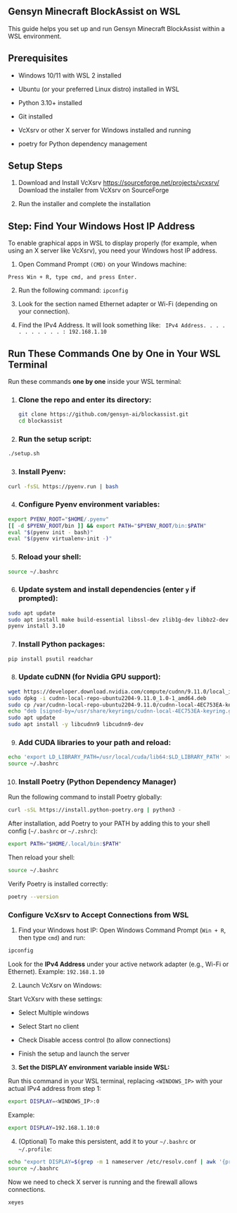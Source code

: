## Gensyn Minecraft BlockAssist on WSL
This guide helps you set up and run Gensyn Minecraft BlockAssist within a WSL environment.

## Prerequisites
- Windows 10/11 with WSL 2 installed

- Ubuntu (or your preferred Linux distro) installed in WSL

- Python 3.10+ installed

- Git installed

- VcXsrv or other X server for Windows installed and running

- poetry for Python dependency management

## Setup Steps
1. Download and Install VcXsrv
https://sourceforge.net/projects/vcxsrv/
Download the installer from VcXsrv on SourceForge

2. Run the installer and complete the installation

## Step: Find Your Windows Host IP Address
To enable graphical apps in WSL to display properly (for example, when using an X server like VcXsrv), you need your Windows host IP address.
1. Open Command Prompt `(CMD)` on your Windows machine:

`Press Win + R, type cmd, and press Enter.`

2. Run the following command: `ipconfig`

3. Look for the section named Ethernet adapter or Wi-Fi (depending on your connection).

4. Find the IPv4 Address. It will look something like: ` IPv4 Address. . . . . . . . . . . : 192.168.1.10`

## Run These Commands One by One in Your WSL Terminal

Run these commands **one by one** inside your WSL terminal:

1. ### Clone the repo and enter its directory:
   ```bash
   git clone https://github.com/gensyn-ai/blockassist.git
   cd blockassist
2. ### Run the setup script: 
```bash
./setup.sh
```
3. ### Install Pyenv:
```bash
curl -fsSL https://pyenv.run | bash
```
4. ### Configure Pyenv environment variables:
```bash
export PYENV_ROOT="$HOME/.pyenv"
[[ -d $PYENV_ROOT/bin ]] && export PATH="$PYENV_ROOT/bin:$PATH"
eval "$(pyenv init - bash)"
eval "$(pyenv virtualenv-init -)"
```
5. ### Reload your shell:
```bash
source ~/.bashrc
```
6. ### Update system and install dependencies (enter `y` if prompted):
```bash
sudo apt update
sudo apt install make build-essential libssl-dev zlib1g-dev libbz2-dev libreadline-dev libsqlite3-dev curl git libncursesw5-dev xz-utils tk-dev libxml2-dev libxmlsec1-dev libffi-dev liblzma-dev
pyenv install 3.10
```
7. ### Install Python packages:
```bash 
pip install psutil readchar
```
8. ### Update cuDNN (for Nvidia GPU support):
```bash
wget https://developer.download.nvidia.com/compute/cudnn/9.11.0/local_installers/cudnn-local-repo-ubuntu2204-9.11.0_1.0-1_amd64.deb
sudo dpkg -i cudnn-local-repo-ubuntu2204-9.11.0_1.0-1_amd64.deb
sudo cp /var/cudnn-local-repo-ubuntu2204-9.11.0/cudnn-local-4EC753EA-keyring.gpg /usr/share/keyrings/
echo "deb [signed-by=/usr/share/keyrings/cudnn-local-4EC753EA-keyring.gpg] file:///var/cudnn-local-repo-ubuntu2204-9.11.0 /" | sudo tee /etc/apt/sources.list.d/cudnn-local.list
sudo apt update
sudo apt install -y libcudnn9 libcudnn9-dev
```
9. ### Add CUDA libraries to your path and reload:
```bash
echo 'export LD_LIBRARY_PATH=/usr/local/cuda/lib64:$LD_LIBRARY_PATH' >> ~/.bashrc
source ~/.bashrc
```
10. ### Install Poetry (Python Dependency Manager)

Run the following command to install Poetry globally:

```bash
curl -sSL https://install.python-poetry.org | python3 -
```
After installation, add Poetry to your PATH by adding this to your shell config (`~/.bashrc` or `~/.zshrc`):
```bash
export PATH="$HOME/.local/bin:$PATH"
```
Then reload your shell:
```bash
source ~/.bashrc
```
Verify Poetry is installed correctly:
```bash
poetry --version
```

### Configure VcXsrv to Accept Connections from WSL

1. Find your Windows host IP: Open Windows Command Prompt (`Win + R`, then type `cmd`) and run:

```bash
ipconfig
```
Look for the **IPv4 Address** under your active network adapter (e.g., Wi-Fi or Ethernet). Example: `192.168.1.10`

2. Launch VcXsrv on Windows:

Start VcXsrv with these settings:

- Select Multiple windows

- Select Start no client

- Check Disable access control (to allow connections)

- Finish the setup and launch the server

3. **Set the DISPLAY environment variable inside WSL:**

Run this command in your WSL terminal, replacing `<WINDOWS_IP>` with your actual IPv4 address from step 1:
```bash 
export DISPLAY=<WINDOWS_IP>:0
```
Example:
```bash 
export DISPLAY=192.168.1.10:0
```
4. (Optional) To make this persistent, add it to your `~/.bashrc` or `~/.profile`:
```bash 
echo "export DISPLAY=$(grep -m 1 nameserver /etc/resolv.conf | awk '{print $2}'):0" >> ~/.bashrc
source ~/.bashrc
```
Now we need to check X server is running and the firewall allows connections.
```bash 
xeyes
```




















